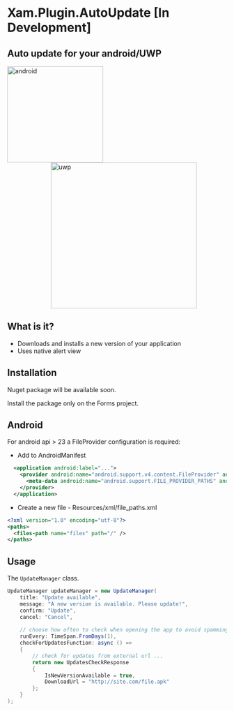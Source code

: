 # Xam.Plugin.AutoUpdate [In Development]

## Auto update for your android/UWP

<div class="inline-block">
  <img src="https://github.com/angelinn/Xam.Plugin.UpdatePrompt/blob/master/images/update_android.png" alt="android" width="220"/>
</div>
<div class="inline-block" style="margin-left: 100px">
  <img src="https://github.com/angelinn/Xam.Plugin.UpdatePrompt/blob/master/images/update_uwp.png" alt="uwp" width="335"/>
</div>


## What is it?
* Downloads and installs a new version of your application
* Uses native alert view

## Installation
Nuget package will be available soon.

Install the package only on the Forms project.

## Android
For android api > 23 a FileProvider configuration is required:
* Add to AndroidManifest
```xml
  <application android:label="...">
    <provider android:name="android.support.v4.content.FileProvider" android:authorities="com.companyname.application" android:grantUriPermissions="true" android:exported="false">
      <meta-data android:name="android.support.FILE_PROVIDER_PATHS" android:resource="@xml/file_paths" />
    </provider>
  </application>
```

* Create a new file - Resources/xml/file_paths.xml
```xml
<?xml version="1.0" encoding="utf-8"?>
<paths>
  <files-path name="files" path="/" />
</paths>
```

## Usage

The ```UpdateManager``` class.

```C#
UpdateManager updateManager = new UpdateManager(
    title: "Update available",
    message: "A new version is available. Please update!",
    confirm: "Update",
    cancel: "Cancel",
    
    // choose how often to check when opening the app to avoid spamming the user every time
    runEvery: TimeSpan.FromDays(1), 
    checkForUpdatesFunction: async () =>
    {
        // check for updates from external url ...
        return new UpdatesCheckResponse
        {
            IsNewVersionAvailable = true,
            DownloadUrl = "http://site.com/file.apk"
        };
    }
);

```
